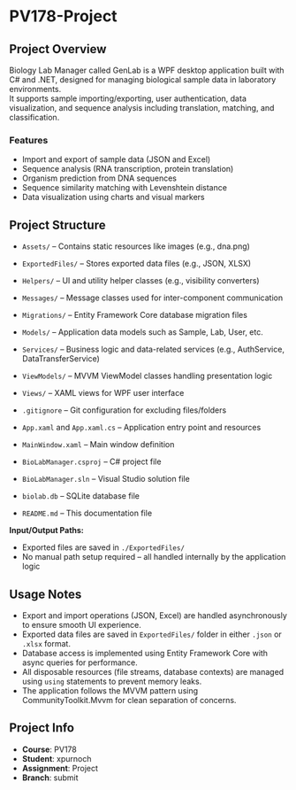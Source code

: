 # PV178-Project

## Project Overview

Biology Lab Manager called GenLab is a WPF desktop application built with C# and .NET, designed for managing biological sample data in laboratory environments.  
It supports sample importing/exporting, user authentication, data visualization, and sequence analysis including translation, matching, and classification.

### Features

- Import and export of sample data (JSON and Excel)
- Sequence analysis (RNA transcription, protein translation)
- Organism prediction from DNA sequences
- Sequence similarity matching with Levenshtein distance
- Data visualization using charts and visual markers


## Project Structure

- `Assets/` – Contains static resources like images (e.g., dna.png)  
- `ExportedFiles/` – Stores exported data files (e.g., JSON, XLSX)  
- `Helpers/` – UI and utility helper classes (e.g., visibility converters)  
- `Messages/` – Message classes used for inter-component communication  
- `Migrations/` – Entity Framework Core database migration files  
- `Models/` – Application data models such as Sample, Lab, User, etc.  
- `Services/` – Business logic and data-related services (e.g., AuthService, DataTransferService)  
- `ViewModels/` – MVVM ViewModel classes handling presentation logic  
- `Views/` – XAML views for WPF user interface

- `.gitignore` – Git configuration for excluding files/folders  
- `App.xaml` and `App.xaml.cs` – Application entry point and resources  
- `MainWindow.xaml` – Main window definition  
- `BioLabManager.csproj` – C# project file  
- `BioLabManager.sln` – Visual Studio solution file  
- `biolab.db` – SQLite database file  
- `README.md` – This documentation file

**Input/Output Paths:**

- Exported files are saved in `./ExportedFiles/`  
- No manual path setup required – all handled internally by the application logic


## Usage Notes

- Export and import operations (JSON, Excel) are handled asynchronously to ensure smooth UI experience.
- Exported data files are saved in `ExportedFiles/` folder in either `.json` or `.xlsx` format.
- Database access is implemented using Entity Framework Core with async queries for performance.
- All disposable resources (file streams, database contexts) are managed using `using` statements to prevent memory leaks.
- The application follows the MVVM pattern using CommunityToolkit.Mvvm for clean separation of concerns.



## Project Info

- **Course**: PV178 
- **Student**: xpurnoch 
- **Assignment**: Project 
- **Branch**: submit  
